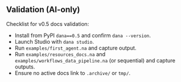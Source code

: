 ## Validation (AI-only)

Checklist for v0.5 docs validation:
- Install from PyPI `dana==0.5` and confirm `dana --version`.
- Launch Studio with `dana studio`.
- Run `examples/first_agent.na` and capture output.
- Run `examples/resources_docs.na` and `examples/workflows_data_pipeline.na` (or sequential) and capture outputs.
- Ensure no active docs link to `.archive/` or `tmp/`.


